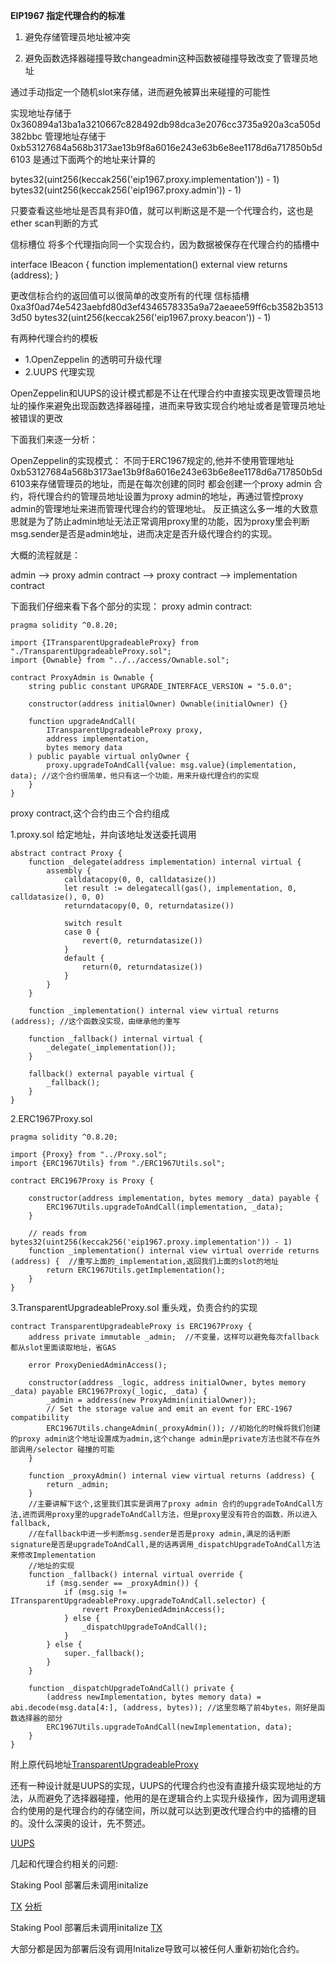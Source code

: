**EIP1967 指定代理合约的标准**

1. 避免存储管理员地址被冲突

2. 避免函数选择器碰撞导致changeadmin这种函数被碰撞导致改变了管理员地址

通过手动指定一个随机slot来存储，进而避免被算出来碰撞的可能性

实现地址存储于0x360894a13ba1a3210667c828492db98dca3e2076cc3735a920a3ca505d382bbc
管理地址存储于0xb53127684a568b3173ae13b9f8a6016e243e63b6e8ee1178d6a717850b5d6103
是通过下面两个的地址来计算的

bytes32(uint256(keccak256('eip1967.proxy.implementation')) - 1)
bytes32(uint256(keccak256('eip1967.proxy.admin')) - 1)

只要查看这些地址是否具有非0值，就可以判断这是不是一个代理合约，这也是ether scan判断的方式

信标槽位 将多个代理指向同一个实现合约，因为数据被保存在代理合约的插槽中

interface IBeacon {
    function implementation() external view returns (address);
}

更改信标合约的返回值可以很简单的改变所有的代理
信标插槽0xa3f0ad74e5423aebfd80d3ef4346578335a9a72aeaee59ff6cb3582b35133d50
bytes32(uint256(keccak256('eip1967.proxy.beacon')) - 1)

有两种代理合约的模板

- 1.OpenZeppelin 的透明可升级代理
- 2.UUPS 代理实现

OpenZeppelin和UUPS的设计模式都是不让在代理合约中直接实现更改管理员地址的操作来避免出现函数选择器碰撞，进而来导致实现合约地址或者是管理员地址被错误的更改

下面我们来逐一分析：

OpenZeppelin的实现模式：
不同于ERC1967规定的,他并不使用管理地址0xb53127684a568b3173ae13b9f8a6016e243e63b6e8ee1178d6a717850b5d6103来存储管理员的地址，而是在每次创建的同时
都会创建一个proxy admin 合约，将代理合约的管理员地址设置为proxy admin的地址，再通过管控proxy admin的管理地址来进而管理代理合约的管理地址。
反正搞这么多一堆的大致意思就是为了防止admin地址无法正常调用proxy里的功能，因为proxy里会判断msg.sender是否是admin地址，进而决定是否升级代理合约的实现。

大概的流程就是：

admin --> proxy admin contract --> proxy contract --> implementation contract

下面我们仔细来看下各个部分的实现：
proxy admin contract:

```
pragma solidity ^0.8.20;

import {ITransparentUpgradeableProxy} from "./TransparentUpgradeableProxy.sol";
import {Ownable} from "../../access/Ownable.sol";

contract ProxyAdmin is Ownable {
    string public constant UPGRADE_INTERFACE_VERSION = "5.0.0";

    constructor(address initialOwner) Ownable(initialOwner) {}

    function upgradeAndCall(
        ITransparentUpgradeableProxy proxy,
        address implementation,
        bytes memory data
    ) public payable virtual onlyOwner {
        proxy.upgradeToAndCall{value: msg.value}(implementation, data); //这个合约很简单，他只有这一个功能，用来升级代理合约的实现
    }
}

```

proxy contract,这个合约由三个合约组成



1.proxy.sol  给定地址，并向该地址发送委托调用

```
abstract contract Proxy {
    function _delegate(address implementation) internal virtual {
        assembly {
            calldatacopy(0, 0, calldatasize())
            let result := delegatecall(gas(), implementation, 0, calldatasize(), 0, 0)
            returndatacopy(0, 0, returndatasize())
            
            switch result
            case 0 {
                revert(0, returndatasize())
            }
            default {
                return(0, returndatasize())
            }
        }
    }

    function _implementation() internal view virtual returns (address); //这个函数没实现，由继承他的重写

    function _fallback() internal virtual {
        _delegate(_implementation());
    }

    fallback() external payable virtual {
        _fallback();
    }
}
```

2.ERC1967Proxy.sol

```
pragma solidity ^0.8.20;

import {Proxy} from "../Proxy.sol";
import {ERC1967Utils} from "./ERC1967Utils.sol";

contract ERC1967Proxy is Proxy {

    constructor(address implementation, bytes memory _data) payable {
        ERC1967Utils.upgradeToAndCall(implementation, _data);
    }

    // reads from bytes32(uint256(keccak256('eip1967.proxy.implementation')) - 1)
    function _implementation() internal view virtual override returns (address) {  //重写上面的_implementation,返回我们上面的slot的地址
        return ERC1967Utils.getImplementation();
    }
}
```
3.TransparentUpgradeableProxy.sol 重头戏，负责合约的实现
```
contract TransparentUpgradeableProxy is ERC1967Proxy {
    address private immutable _admin;  //不变量，这样可以避免每次fallback都从slot里面读取地址，省GAS

    error ProxyDeniedAdminAccess();

    constructor(address _logic, address initialOwner, bytes memory _data) payable ERC1967Proxy(_logic, _data) {
        _admin = address(new ProxyAdmin(initialOwner));
        // Set the storage value and emit an event for ERC-1967 compatibility
        ERC1967Utils.changeAdmin(_proxyAdmin()); //初始化的时候将我们创建的proxy admin这个地址设置成为admin,这个change admin是private方法也就不存在外部调用/selector 碰撞的可能
    }

    function _proxyAdmin() internal view virtual returns (address) {
        return _admin;
    }
    //主要讲解下这个,这里我们其实是调用了proxy admin 合约的upgradeToAndCall方法,进而调用proxy里的upgradeToAndCall方法，但是proxy里没有符合的函数，所以进入fallback,
    //在fallback中进一步判断msg.sender是否是proxy admin,满足的话判断signature是否是upgradeToAndCall,是的话再调用_dispatchUpgradeToAndCall方法来修改Implementation
    //地址的实现
    function _fallback() internal virtual override {
        if (msg.sender == _proxyAdmin()) {
            if (msg.sig != ITransparentUpgradeableProxy.upgradeToAndCall.selector) {
                revert ProxyDeniedAdminAccess();
            } else {
                _dispatchUpgradeToAndCall();
            }
        } else {
            super._fallback();
        }
    }

    function _dispatchUpgradeToAndCall() private {
        (address newImplementation, bytes memory data) = abi.decode(msg.data[4:], (address, bytes)); //这里忽略了前4bytes，刚好是函数选择器的部分
        ERC1967Utils.upgradeToAndCall(newImplementation, data);
    }
}

```
附上原代码地址[TransparentUpgradeableProxy](https://github.com/OpenZeppelin/openzeppelin-contracts/blob/master/contracts/proxy/transparent/TransparentUpgradeableProxy.sol)

还有一种设计就是UUPS的实现，UUPS的代理合约也没有直接升级实现地址的方法，从而避免了选择器碰撞，他用的是在逻辑合约上实现升级操作，因为调用逻辑合约使用的是代理合约的存储空间，所以就可以达到更改代理合约中的插槽的目的。没什么深奥的设计，先不赘述。

[UUPS](https://github.com/Vectorized/solady/blob/main/src/utils/UUPSUpgradeable.sol)

几起和代理合约相关的问题:

Staking Pool 部署后未调用initalize

[TX](https://app.blocksec.com/explorer/tx/bsc/0x94cd8b88969bcf1ca03bb6db0df465e46cfa8dc8dded25e0497c3473e888f573)
[分析](https://x.com/tianyi_zzz/status/1840780810317869452)


Staking Pool 部署后未调用initalize
[TX](https://app.blocksec.com/explorer/tx/bsc/0xd3382252bc204fdc32a6b3add8c639850882b70a798399d6e00a542cdf769040)


大部分都是因为部署后没有调用Initalize导致可以被任何人重新初始化合约。








